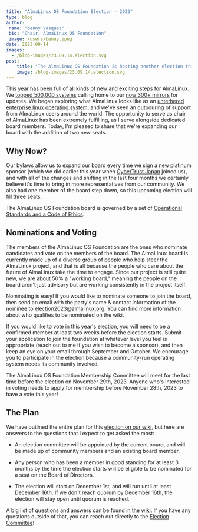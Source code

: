 ```yaml
---
title: "AlmaLinux OS Foundation Election - 2023"
type: blog
author: 
 name: "benny Vasquez"
 bio: "Chair, AlmaLinux OS Foundation"
 image: /users/benny.jpeg
date: 2023-09-14
images:
  - /blog-images/23.09.14.election.svg
post: 
    title: "The AlmaLinux OS Foundation is hosting another election this year!"
    image: /blog-images/23.09.14.election.svg
---
```


This year has been full of all kinds of new and exciting steps for AlmaLinux. We [topped 500,000 systems](https://jonathanspw.fedorapeople.org/alma/2023-09-13/2023-09-10-almalinux_baseos_systems-timeseries-stacked-variant.png) calling home to our [now 300+ mirrors](https://mirrors.almalinux.org/) for updates. We began exploring what AlmaLinux looks like as an [untethered enterprise linux operating system](https://almalinux.org/blog/future-of-almalinux/), and we've seen an outpouring of support from AlmaLinux users around the world. The opportunity to serve as chair of AlmaLinux has been extremely fulfilling, as I serve alongside dedicated board members. Today, I'm pleased to share that we're expanding our board with the addition of two new seats.

Why Now?
--------

Our bylaws allow us to expand our board every time we sign a new platinum sponsor (which we did earlier this year when [CyberTrust Japan](https://almalinux.org/blog/cybertrust-joins-almalinux/) joined us), and with all of the changes and shifting in the last four months we certainly believe it's time to bring in more representatives from our community. We also had one member of the board step down, so this upcoming election will fill three seats.

The AlmaLinux OS Foundation board is governed by a set of [Operational Standards and a Code of Ethics](/p/foundation-board-operations-and-ethics/).

Nominations and Voting
----------------------

The members of the AlmaLinux OS Foundation are the ones who nominate candidates and vote on the members of the board. The AlmaLinux board is currently made up of a diverse group of people who help steer the AlmaLinux project, and that is all because the people who care about the future of AlmaLinux take the time to engage. Since our project is still quite new, we are about 50% a "working board," meaning the people on the board aren't just advisory but are working consistently in the project itself.

Nominating is easy! If you would like to nominate someone to join the board, then send an email with the party's name & contact information of the nominee to <election2023@almalinux.org>. You can find more information about who qualifies to be nominated on the wiki.

If you would like to vote in this year's election, you will need to be a confirmed member at least two weeks before the election starts. Submit your application to join the foundation at whatever level you feel is appropriate (reach out to me if you wish to become a sponsor), and then keep an eye on your email through September and October. We encourage you to participate in the election because a community-run operating system needs its community involved.

The AlmaLinux OS Foundation Membership Committee will meet for the last time before the election on November 29th, 2023. Anyone who's interested in voting needs to apply for membership before November 28th, 2023 to have a vote this year!

The Plan
--------

We have outlined the entire plan for this [election on our wiki](https://wiki.almalinux.org/election2023.html), but here are answers to the questions that I expect to get asked the most:

-   An election committee will be appointed by the current board, and will be made up of community members and an existing board member. 

-   Any person who has been a member in good standing for at least 3 months by the time the election starts will be eligible to be nominated for a seat on the Board of Directors.

-   The election will start on December 1st, and will run until at least December 16th. If we don't reach quorum by December 16th, the election will stay open until quorum is reached.

A big list of questions and answers can be found [in the wiki](https://wiki.almalinux.org/election2023.html). If you have any questions outside of that, you can reach out directly to the [Election Committee](mailto:elections@almalinux.org)!
